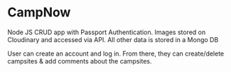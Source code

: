 # CampNow
Node JS CRUD app with Passport Authentication. 
Images stored on Cloudinary and accessed via API. 
All other data is stored in a Mongo DB

User can create an account and log in. From there, they can create/delete  campsites & add comments about the campsites.
